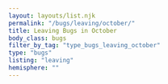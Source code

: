 ```yaml
---
layout: layouts/list.njk
permalink: "/bugs/leaving/october/"
title: Leaving Bugs in October
body_class: bugs
filter_by_tag: "type_bugs_leaving_october"
type: "bugs"
listing: "leaving"
hemisphere: ""
---
```


